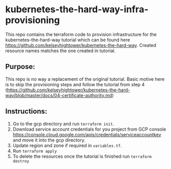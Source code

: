 # kubernetes-the-hard-way-infra-provisioning
This repo contains the terraform code to provision infrastructure for the kubernetes-the-hard-way tutorial which can be found here https://github.com/kelseyhightower/kubernetes-the-hard-way. Created resource names matches the one created in tutorial.

## Purpose:
This repo is no way a replacement of the original tutorial. Basic motive here is to skip the provisioning steps and follow the tutorial from step 4 (https://github.com/kelseyhightower/kubernetes-the-hard-way/blob/master/docs/04-certificate-authority.md)

## Instructions:
1. Go to the gcp directory and run `terraform init`.
2. Download service account credentials for you project from GCP console https://console.cloud.google.com/apis/credentials/serviceaccountkey and move it into the gcp directory.
3. Update region and zone if required in `variables.tf`.
4. Run `terraform apply`
5. To delete the resources once the tutorial is finished run `terraform destroy`
